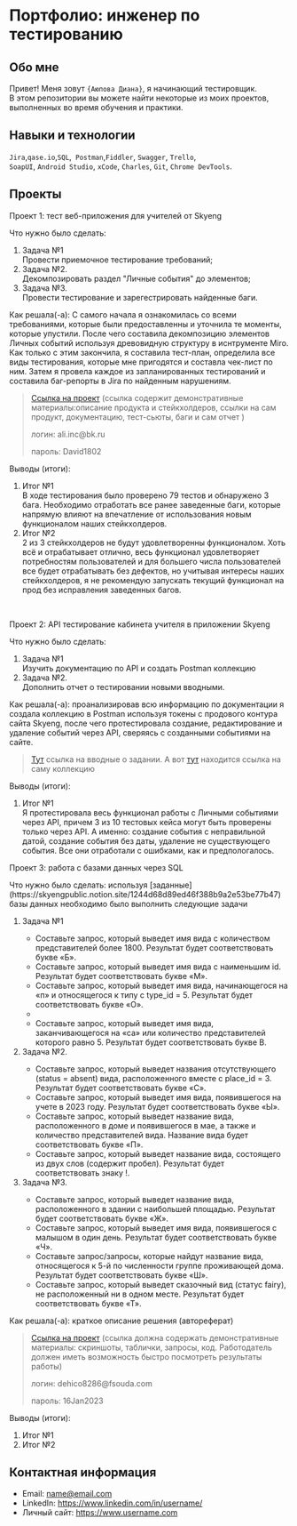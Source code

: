 # Портфолио: инженер по тестированию

## Обо мне 

Привет! Меня зовут ``{Аюпова Диана}``, я начинающий тестировщик. <br>
В этом репозитории вы можете найти некоторые из моих проектов, выполненных во время обучения и практики.
<br>

## Навыки и технологии
``Jira``,``qase.io``,``SQL``,`` Postman``,``Fiddler``, ``Swagger``, ``Trello``, <br>
``SoapUI``, ``Android Studio``, ``xCode``, ``Charles``, ``Git``, ``Chrome DevTools``.




## Проекты

<p> Проект 1: тест веб-приложения для учителей от Skyeng</p>
<p>Что нужно было сделать:<p>
<ol>
  <li>Задача №1</li>
        Провести приемочное тестирование требований;
  <li>Задача №2.</li>
        Декомпозировать раздел "Личные события" до элементов;
 <li>Задача №3.</li>
        Провести тестирование и зарегестрировать найденные баги.
</ol>

<p>Как решала(-а): С самого начала я ознакомилась со всеми требованиями, которые были предоставленны и уточнила те моменты, которые упустили. После чего составила декомпозицию элементов Личных событий используя древовидную структуру в иснтрументе Miro. 
Как только с этим закончила, я составила тест-план, определила все виды тестирования, которые мне пригодятся и составла чек-лист по ним. 
Затем я провела каждое из запланированных тестирований и составила баг-репорты в Jira по найденным нарушениям. <p>

> <a href="(https://qa-bug-report-diana.atlassian.net/wiki/spaces/~701213281da8a52fb4cd5981db172d484c5a0/pages/1343501/1+2)">Ссылка на проект</a>
  (ссылка содержит демонстративные материалы:описание продукта и стейкхолдеров, ссылки на сам продукт, документацию, тест-сьюты, баги и сам отчет )
> <p> логин: ali.inc@bk.ru </p>
> <p> пароль: David1802 </p>
 
 <p>Выводы (итоги):<p>
<ol>
  <li>Итог №1</li>
        В ходе тестирования было проверено 79 тестов и обнаружено 3 бага.
        Необходимо отработать все ранее заведенные баги, которые напрямую влияют на впечатление от использования новым функционалом наших стейкхолдеров.
  <li>Итог №2</li>
        2 из 3 стейкхолдеров не будут удовлетворенны функционалом. Хоть всё и отрабатывает отлично, весь функционал удовлетворяет потребностям пользователей и для большего числа пользователей все будет отрабатывать без дефектов, но учитывая интересы наших стейкхолдеров, я не рекомендую запускать текущий функционал на прод без исправления заведенных багов. 
</ol>


<br> 

<p> Проект 2: API тестирование кабинета учителя в приложении Skyeng</p>
<p>Что нужно было сделать:<p>
<ol>
  <li>Задача №1</li>
        Изучить документацию по API и создать Postman коллекцию
  <li>Задача №2.</li>
        Дополнить отчет о тестировании новыми вводными. 
</ol>

<p>Как решала(-а): проанализировав всю информацию по документации я создала коллекцию в Postman используя токены с продового контура сайта Skyeng, после чего протестировала создание, редактирование и удаление событий через API, сверяясь с созданными событиями на сайте. <p>

>  <a href="https://fogen.notion.site/fogen/1-2-Web-REST-API-Postman-5f1700d11e1840b2a4e244b38cb0190f">Тут</a>
ссылка на вводные о задании.
  А вот [тут](https://github.com/Diana-Ayupova/Diana-Ayupova/blob/main/Postman_collection)
находится ссылка на саму коллекцию
> 
 
 <p>Выводы (итоги):<p>
<ol>
  <li>Итог №1</li>
   Я протестировала весь функционал работы с Личными событиями через API, причем 3 из 10 тестовых кейса могут быть проверены только через API. А именно: создание события с неправильной датой, создание события без даты, удаление не существующего события. Все они отработали с ошибками, как и предпологалось.
</ol>

<p> Проект 3: работа с базами данных через SQL</p>
<p>Что нужно было сделать:
используя [заданные](https://skyengpublic.notion.site/1244d68d89ed46f388b9a2e53be77b47) базы данных необходимо было выполнить следующие задачи <p>
<ol>
  <li>Задача №1</li>

  
 - Составьте запрос, который выведет имя вида с количеством представителей более 1800. Результат будет соответствовать букве «Б».
 - Составьте запрос, который выведет имя вида с наименьшим id. Результат будет соответствовать букве «М».
- Составьте запрос, который выведет имя вида, начинающегося на «п» и относящегося к типу с type_id = 5. Результат будет соответствовать букве «О».
- 
- Составьте запрос, который выведет имя вида, заканчивающегося на «са» или количество представителей которого равно 5. Результат будет соответствовать букве В.

  
<li>Задача №2.</li>


- Составьте запрос, который выведет названия отсутствующего (status = absent) вида, расположенного вместе с place_id = 3. Результат будет соответствовать букве «С».
- Составьте запрос, который выведет имя вида, появившегося на учете в 2023 году. Результат будет соответствовать букве «Ы».
- Составьте запрос, который выведет название вида, расположенного в доме и появившегося в мае, а также и количество представителей вида. Название вида будет соответствовать букве «П».
- Составьте запрос, который выведет название вида, состоящего из двух слов (содержит пробел). Результат будет соответствовать знаку !.

<li>Задача №3.</li>


- Составьте запрос, который выведет название вида, расположенного в здании с наибольшей площадью. Результат будет соответствовать букве «Ж».
- Составьте запрос, который выведет имя вида, появившегося с малышом в один день. Результат будет соответствовать букве «Ч».
- Составьте запрос/запросы, которые найдут название вида, относящегося к 5-й по численности группе проживающей дома. Результат будет соответствовать букве «Ш».
- Составьте запрос, который выведет сказочный вид (статус fairy), не расположенный ни в одном месте. Результат будет соответствовать букве «Т».
</ol>

<p>Как решала(-а): краткое описание решения (автореферат)<p>

> <a href="https://testqa35.atlassian.net/wiki/spaces/MP/pages/33272/EX1+1">Ссылка на проект</a>
  (ссылка должна содержать демонстративные материалы: скриншоты, таблички, запросы, код. Работодатель должен иметь возможность быстро посмотреть результаты работы)
> <p> логин: dehico8286@fsouda.com </p>
> <p> пароль: 16Jan2023 </p>
 
 <p>Выводы (итоги):<p>
<ol>
  <li>Итог №1</li>
  <li>Итог №2</li>
</ol>



## Контактная информация
- Email: name@email.com
- LinkedIn: https://www.linkedin.com/in/username/
- Личный сайт: https://www.username.com
